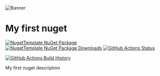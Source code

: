 ![Banner](Images/Banner.png)

# My first nuget

[![NugetTemplate NuGet Package](https://img.shields.io/nuget/v/NugetTemplate.svg)](https://www.nuget.org/packages/NugetTemplate/) [![NugetTemplate NuGet Package Downloads](https://img.shields.io/nuget/dt/NugetTemplate)](https://www.nuget.org/packages/NugetTemplate) [![GitHub Actions Status](https://github.com/Marck21/FastestNuGet2/workflows/Build/badge.svg?branch=main)](https://github.com/Marck21/FastestNuGet2/actions)

[![GitHub Actions Build History](https://buildstats.info/github/chart/Marck21/FastestNuGet2?branch=main&includeBuildsFromPullRequest=false)](https://github.com/Marck21/FastestNuGet2/actions)


My first nuget description
